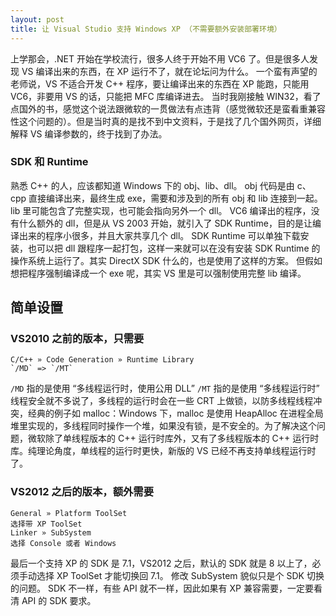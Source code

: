 ```yaml
---
layout: post
title: 让 Visual Studio 支持 Windows XP （不需要额外安装部署环境）
---
```



上学那会，.NET 开始在学校流行，很多人终于开始不用 VC6 了。但是很多人发现 VS 编译出来的东西，在 XP 运行不了，就在论坛问为什么。
一个蛮有声望的老师说，VS 不适合开发 C++ 程序，要让编译出来的东西在 XP 能跑，只能用 VC6，非要用 VS 的话，只能把 MFC 库编译进去。
当时我刚接触 WIN32，看了点国外的书，感觉这个说法跟微软的一贯做法有点违背（感觉微软还是蛮看重兼容性这个问题的）。但是当时真的是找不到中文资料，于是找了几个国外网页，详细解释 VS 编译参数的，终于找到了办法。

### SDK 和 Runtime
熟悉 C++ 的人，应该都知道 Windows 下的 obj、lib、dll。
obj 代码是由 c、cpp 直接编译出来，最终生成 exe，需要和涉及到的所有 obj 和 lib 连接到一起。lib 里可能包含了完整实现，也可能会指向另外一个 dll。
VC6 编译出的程序，没有什么额外的 dll，但是从 VS 2003 开始，就引入了 SDK Runtime，目的是让编译出来的程序小很多，并且大家共享几个 dll。
SDK Runtime 可以单独下载安装，也可以把 dll 跟程序一起打包，这样一来就可以在没有安装 SDK Runtime 的操作系统上运行了。其实 DirectX SDK 什么的，也是使用了这样的方案。
但假如想把程序强制编译成一个 exe 呢，其实 VS 里是可以强制使用完整 lib 编译。

简单设置
----
### VS2010 之前的版本，只需要
	C/C++ » Code Generation » Runtime Library
	`/MD` => `/MT`
`/MD` 指的是使用 “多线程运行时，使用公用 DLL”
`/MT` 指的是使用 “多线程运行时”
线程安全就不多说了，多线程的运行时会在一些 CRT 上做锁，以防多线程线程冲突，经典的例子如 malloc：Windows 下，malloc 是使用 HeapAlloc 在进程全局堆里实现的，多线程同时操作一个堆，如果没有锁，是不安全的。为了解决这个问题，微软除了单线程版本的 C++ 运行时库外，又有了多线程版本的 C++ 运行时库。纯理论角度，单线程的运行时更快，新版的 VS 已经不再支持单线程运行时了。
### VS2012 之后的版本，额外需要
	General » Platform ToolSet
	选择带 XP ToolSet
	Linker » SubSystem
	选择 Console 或者 Windows
最后一个支持 XP 的 SDK 是 7.1，VS2012 之后，默认的 SDK 就是 8 以上了，必须手动选择 XP ToolSet 才能切换回 7.1。
修改 SubSystem 貌似只是个 SDK 切换的问题。
SDK 不一样，有些 API 就不一样，因此如果有 XP 兼容需要，一定要看清 API 的 SDK 要求。
